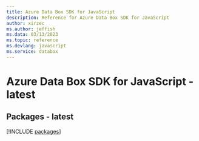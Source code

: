 ```yaml
---
title: Azure Data Box SDK for JavaScript
description: Reference for Azure Data Box SDK for JavaScript
author: xirzec
ms.author: jeffish
ms.data: 03/13/2023
ms.topic: reference
ms.devlang: javascript
ms.service: databox
---
```

# Azure Data Box SDK for JavaScript - latest
## Packages - latest
[!INCLUDE [packages](data-box-index.md)]